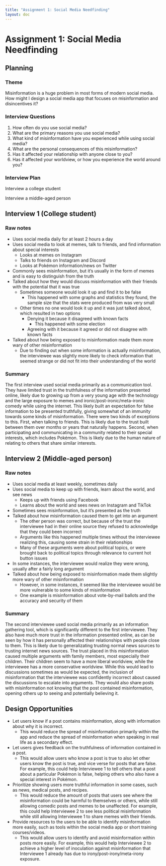 ```yaml
---
title: "Assignment 1: Social Media Needfinding"
layout: doc
---
```


# Assignment 1: Social Media Needfinding

## Planning

### Theme
Misinformation is a huge problem in most forms of modern social media. How might I design a social media app that focuses on misinformation and disincentives it?

### Interview Questions
1. How often do you use social media?
2. What are the primary reasons you use social media?
3. What kind of misinformation have you experienced while using social media?
4. What are the personal consequences of this misinformation? 
5. Has it affected your relationship with anyone close to you?
6. Has it affected your worldview, or how you experience the world around you?

### Interview Plan
Interview a college student

Interview a middle-aged person

## Interview 1 (College student)

### Raw notes
- Uses social media daily for at least 2 hours a day
- Uses social media to look at memes, talk to friends, and find information about special interests
    - Looks at memes on Instagram
    - Talks to friends on Instagram and Discord
    - Looks at Pokémon information/news on Twitter
- Commonly sees misinformation, but it’s usually in the form of memes and is easy to distinguish from the truth
- Talked about how they would discuss misinformation with their friends with the potential that it was true
    - Sometimes someone would look it up and find it to be false
        - This happened with some graphs and statistics they found, the sample size that the stats were produced from was very small
    - Other times no one would look it up and it was just talked about, which resulted in two options
        - Denying it because it disagreed with known facts
            - This happened with some election 
        - Agreeing with it because it agreed or did not disagree with known facts
- Talked about how being exposed to misinformation made them more wary of other misinformation
    - Due to finding out when some information is actually misinformation, the interviewee was slightly more likely to check information that seemed strange or did not fit into their understanding of the world

### Summary
The first interview used social media primarily as a communication tool. They have limited trust in the truthfulness of the information presented online, likely due to growing up from a very young age with the technology and the large exposure to memes and ironic/post-ironic/meta-ironic comedy while using the internet. This likely built an expectation for false information to be presented truthfully, giving somewhat of an immunity towards some kinds of misinformation. There were two kinds of exceptions to this. First, when talking to friends. This is likely due to the trust built between them over months or years that naturally happens. Second, when participating and communicating in a community related to their special interests, which includes Pokémon. This is likely due to the human nature of relating to others that share similar interests. 

## Interview 2 (Middle-aged person)

### Raw notes
- Uses social media at least weekly, sometimes daily
- Uses social media to keep up with friends, learn about the world, and see news
    - Keeps up with friends using Facebook
    - Learns about the world and sees news on Instagram and TikTok
- Sometimes sees misinformation, but it’s presented as the truth
- Talked about how misinformation caused them to get into an argument
    - The other person was correct, but because of the trust the interviewee had in their online source they refused to acknowledge that they could been incorrect
    - Arguments like this happened multiple times without the interviewee realizing this, causing some strain in their relationships
    - Many of these arguments were about political topics, or were brought back to political topics through relevance to current hot button issues
- In some instances, the interviewee would realize they were wrong, usually after a fairly long argument
- Talked about how being exposed to misinformation made them slightly more wary of other misinformation
    - However, in some instances, it seemed like the interviewee would be more vulnerable to some kinds of misinformation
    - One example is misinformation about vote-by-mail ballots and the accuracy and security of them

### Summary
The second interviewee used social media primarily as an information gathering tool, which is significantly different to the first interviewee. They also have much more trust in the information presented online, as can be seen by how it has personally affected their relationships with people close to them. This is likely due to generalizating trusting normal news sources to trusting internet news sources. The trust placed in this misinformation caused multiple arguments with family members, most especially their children. Their children seem to have a more liberal worldview, while the interviewee has a more conservative worldview. While this would lead to discussions sometimes as would be expected, the inclusion of misinformation that the interviewee was confidently incorrect about caused the discussions to escalate into arguments. They would also share posts with misinformation not knowing that the post contained misinformation, opening others up to seeing and potentially believing it.

## Design Opportunities
- Let users know if a post contains misinformation, along with information about why it is incorrect. 
    - This would reduce the spread of misinformation primarily within the app and reduce the spread of misinformation when speaking in real life as a secondary effect. 
- Let users gives feedback on the truthfulness of information contained in a post. 
    - This would allow users who know a post is true to also let other users know the post is true, and vice verse for posts that are false. For example, this could help Interviewee 1 to tell others that a post about a particular Pokémon is false, helping others who also have a special interest in Pokémon.
- Prioritize showing users more truthful information in some cases, such as news, medical posts, and recipes. 
    - This would reduce the amount of posts that users see where the misinformation could be harmful to themselves or others, while still allowing comedic posts and memes to be unaffected. For example, this could help Interviewee 2 to see less political misinformation while still allowing Interviewee 1 to share memes with their friends.
- Provide resources to the users to be able to identify misinformation more easily, such as tools within the social media app or short training courses/videos. 
    - This would allow users to identify and avoid misinformation within posts more easily. For example, this would help Interviewee 2 to achieve a higher level of inoculation against misinformation that Interviewee 1 already has due to irony/post-irony/meta-irony exposure.